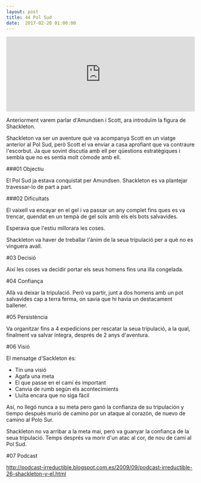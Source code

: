 ```yaml
---
layout: post
title: 44 Pol Sud
date:  2017-02-20 01:00:00
---
```



<iframe width="100%" height="200" frameborder="0" allowfullscreen="" scrolling="no" src="https://www.ivoox.com/player_ej_122877_2_1.html?data=kpefmpybcYarpJKgm4qXhZWsjoqkpZKVcYarpJKdj4qbh46kjoqkpZK0s8XXwtjhja7WtsbY1sjhy8fQqYyml5CajbishaS_rarBsbOPnYy5rZCysKm5lqLCpKqah5ynca3VjKbZxsrFb6rm08rR18jYrcPgxpKSmaiRdA..&"></iframe>


Anteriorment varem parlar d'Amundsen i Scott, ara introduïm la figura de Shackleton.

Shackleton va ser un aventure què va acompanya Scott en un viatge anterior al Pol Sud, però Scott el va enviar a casa aprofiant que va contraure l'escorbut. Ja que sovint discutia amb ell per qüestions estratègiques i sembla que no es sentia molt còmode amb ell.

###01 Objectiu

El Pol Sud ja estava conquistat per Amundsen. Shackleton es va plantejar travessar-lo de part a part.

###02 Dificultats

El vaixell va encayar en el gel i va passar un any complet fins ques es va trencar, quendat en un tempà de gel sols amb els els bots salvavides.

Esperava que l'estiu millorara les coses.

Shackleton va haver de treballar l'ànim de la seua tripulació per a què no es vinguera avall.

#03 Decisió

Així les coses va decidir portar els seus homens fins una illa congelada.

#04 Confiança

Allà va deixar la tripulació. Però va partir, junt a dos homens amb un pot salvavides cap a terra ferma, on savia que hi havia un destacament ballener.

#05 Persistència

Va organitzar fins a 4 expedicions per rescatar la seua tripulació, a la qual, finalment va salvar íntegra, després de 2 anys d'aventura.

#06 Visió

El mensatge d'Sackleton és:

- Tin una visió
- Agafa una meta
- El que passe en el camí és important
- Canvia de rumb según els acontecimients
- Lluïta encara que no siga fàcil

Así, no llegó nunca a su meta pero ganó la confianza de su tripulación y tiempo después murió de camino por un ataque al corazón, de nuevo de camino al Polo Sur.

Shackleton no va arribar a la meta mai, però va guanyar la confiança de la seua tripulació. Temps després va morir d'un atac al cor, de nou de camí al Pol Sud.

#07 Podcast

http://podcast-irreductible.blogspot.com.es/2009/09/podcast-irreductible-26-shackleton-y-el.html

